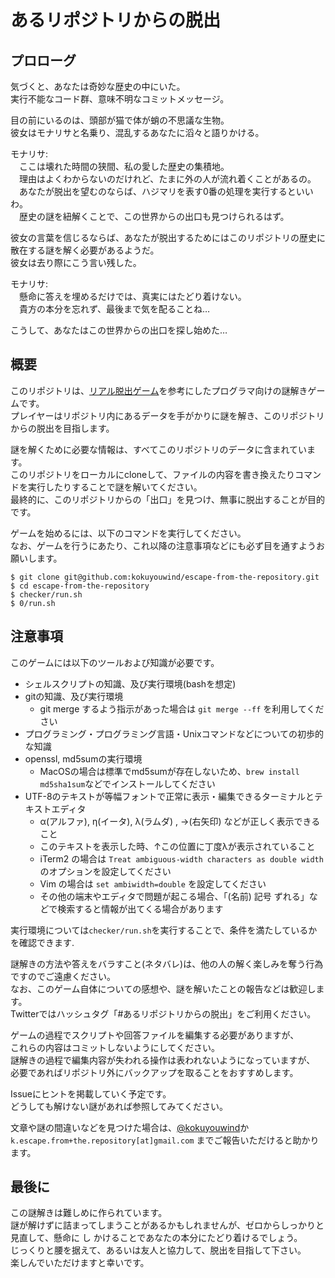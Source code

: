 あるリポジトリからの脱出
========================

## プロローグ

気づくと、あなたは奇妙な歴史の中にいた。  
実行不能なコード群、意味不明なコミットメッセージ。

目の前にいるのは、頭部が猫で体が蛸の不思議な生物。  
彼女はモナリサと名乗り、混乱するあなたに滔々と語りかける。

モナリサ:  
　ここは壊れた時間の狭間、私の愛した歴史の集積地。  
　理由はよくわからないのだけれど、たまに外の人が流れ着くことがあるの。  
　あなたが脱出を望むのならば、ハジマリを表す0番の処理を実行するといいわ。  
　歴史の謎を紐解くことで、この世界からの出口も見つけられるはず。

彼女の言葉を信じるならば、あなたが脱出するためにはこのリポジトリの歴史に散在する謎を解く必要があるようだ。  
彼女は去り際にこう言い残した。

モナリサ:  
　懸命に答えを埋めるだけでは、真実にはたどり着けない。  
　貴方の本分を忘れず、最後まで気を配ることね…

こうして、あなたはこの世界からの出口を探し始めた…

## 概要

このリポジトリは、[リアル脱出ゲーム](http://realdgame.jp/)を参考にしたプログラマ向けの謎解きゲームです。  
プレイヤーはリポジトリ内にあるデータを手がかりに謎を解き、このリポジトリからの脱出を目指します。

謎を解くために必要な情報は、すべてこのリポジトリのデータに含まれています。  
このリポジトリをローカルにcloneして、ファイルの内容を書き換えたりコマンドを実行したりすることで謎を解いてください。  
最終的に、このリポジトリからの「出口」を見つけ、無事に脱出することが目的です。

ゲームを始めるには、以下のコマンドを実行してください。  
なお、ゲームを行うにあたり、これ以降の注意事項などにも必ず目を通すようお願いします。

```
$ git clone git@github.com:kokuyouwind/escape-from-the-repository.git
$ cd escape-from-the-repository
$ checker/run.sh
$ 0/run.sh
```

## 注意事項

このゲームには以下のツールおよび知識が必要です。

- シェルスクリプトの知識、及び実行環境(bashを想定)
- gitの知識、及び実行環境
  - git merge するよう指示があった場合は `git merge --ff` を利用してください
- プログラミング・プログラミング言語・Unixコマンドなどについての初歩的な知識
- openssl, md5sumの実行環境
  - MacOSの場合は標準でmd5sumが存在しないため、`brew install md5sha1sum`などでインストールしてください
- UTF-8のテキストが等幅フォントで正常に表示・編集できるターミナルとテキストエディタ
  - α(アルファ), η(イータ), λ(ラムダ) , →(右矢印) などが正しく表示できること
  - このテキストを表示した時、↑この位置に丁度λが表示されていること
  - iTerm2 の場合は `Treat ambiguous-width characters as double width` のオプションを設定してください
  - Vim の場合は `set ambiwidth=double` を設定してください
  - その他の端末やエディタで問題が起こる場合、「(名前) 記号 ずれる」などで検索すると情報が出てくる場合があります

実行環境については`checker/run.sh`を実行することで、条件を満たしているかを確認できます.

謎解きの方法や答えをバラすこと(ネタバレ)は、他の人の解く楽しみを奪う行為ですのでご遠慮ください。  
なお、このゲーム自体についての感想や、謎を解いたことの報告などは歓迎します。  
Twitterではハッシュタグ「#あるリポジトリからの脱出」をご利用ください。

ゲームの過程でスクリプトや回答ファイルを編集する必要がありますが、  
これらの内容はコミットしないようにしてください。  
謎解きの過程で編集内容が失われる操作は表われないようになっていますが、  
必要であればリポジトリ外にバックアップを取ることをおすすめします。

Issueにヒントを掲載していく予定です。  
どうしても解けない謎があれば参照してみてください。

文章や謎の間違いなどを見つけた場合は、[@kokuyouwind](https://twitter.com/kokuyouwind)か `k.escape.from+the.repository[at]gmail.com` までご報告いただけると助かります。

## 最後に

この謎解きは難しめに作られています。  
謎が解けずに詰まってしまうことがあるかもしれませんが、ゼロからしっかりと見直して、懸命に し かけることであなたの本分にたどり着けるでしょう。  
じっくりと腰を据えて、あるいは友人と協力して、脱出を目指して下さい。  
楽しんでいただけますと幸いです。
